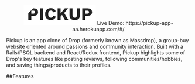 <p align="center">
  <img src="https://github.com/jonbae213/pickup/blob/master/app/assets/images/pickup_logo.jpg">
  Live Demo: https://pickup-app-aa.herokuapp.com/#/
</p>
    Pickup is an app clone of Drop (formerly known as Massdrop), a group-buy website oriented around passions and community interaction. Built with a Rails/PSQL backend and React/Redux frontend, Pickup highlights some of Drop's key features like posting reviews, following communities/hobbies, and saving things/products to their profiles.

##Features


<!-- <a target="_blank" href="/icons/set/bookmark-ribbon">Bookmark icon</a> icon by <a target="_blank" href="https://icons8.com">Icons8</a> -->
